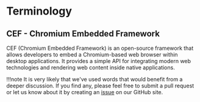 # Terminology

## CEF - Chromium Embedded Framework

CEF (Chromium Embedded Framework) is an open-source framework that allows developers to embed a Chromium-based web browser within desktop applications. It provides a simple API for integrating modern web technologies and rendering web content inside native applications.

!!!note
   It is very likely that we've used words that would benefit from a deeper discussion. If you find any, please feel free to submit a pull request or let us know about it by creating an [issue](https://github.com/Dyalog/Selenium/issues) on our GitHub site.